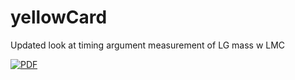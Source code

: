# yellowCard
Updated look at timing argument measurement of LG mass w LMC 


[![PDF](https://img.shields.io/badge/latex-PDF-blueviolet.svg?style=flat)](https://github.com/katiechambe/yellowcard/blob/gh-pages/yellowCard_draft.pdf)

